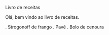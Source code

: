 Livro de receitas

Olá, bem vindo ao livro de receitas.

 . Strogonoff de frango
 . Pavê
 . Bolo de cenoura

